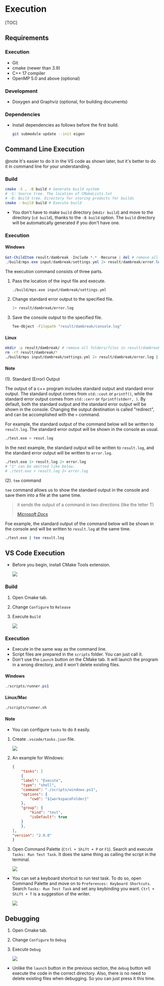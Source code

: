 # Execution

[TOC]

## Requirements
### Execution
- Git
- cmake (newer than 3.9)
- C++ 17 compiler
- OpenMP 5.0 and above (optional)

### Development
- Doxygen and Graphviz (optional, for building documents)

### Dependencies
- Install dependencies as follows before the first build.
	```bash
	git submodule update --init eigen
	```

## Command Line Execution

@note It's easier to do it in the VS code as shown later,
but it's better to do it in command line for your understanding.

### Build
```bash
cmake -S . -B build # Generate build system
# -S: Source tree. The location of CMakeLists.txt
# -B: Build tree. Directory for storing products for builds
cmake --build build # Execute build
```

- You don't have to make `build` directory (`mkdir build`)
  and move to the directory (`cd build`), thanks to the `-B build` option.
  The `build` directory will be automatically generated if you don't have one.

### Execution
#### Windows
```powershell
Get-ChildItem result/dambreak -Include *.* -Recurse | del # remove all folders/files in result/dambreak
./build/mps.exe input/dambreak/settings.yml 2> result/dambreak/error.log | Tee-Object -FilePath "result/dambreak/console.log" # run simulation
```
The execution command consists of three parts.
1. Pass the location of the input file and execute.
	```bash
	./build/mps.exe input/dambreak/settings.yml
	```
2. Change standard error output to the specified file.
	```bash
	2> result/dambreak/error.log
	```
3. Save the console output to the specified file.
	```bash
	Tee-Object -Filepath "result/dambreak/console.log"
	```

#### Linux
```bash
mkdir -p result/dambreak/ # remove all folders/files in result/dambreak
rm -rf result/dambreak/*
./build/mps input/dambreak/settings.yml 2> result/dambreak/error.log | tee result/dambreak/console.log # run simulation
```

#### Note
(1). Standard (Error) Output

The output of a c++ program includes standard output and standard error output.
The standard output comes from `std::cout` or `printf()`,
while the standard error output comes from `std::cerr` or `fprintf(stderr, )`.
By default, both the standard output and the standard error output will be shown in the console.
Changing the output destination is called "redirect",
and can be accomplished with the `>` command.

For example, the standard output of the command below
will be written to `result.log`.
The standard error output will be shown in the console as usual.
```bash
./test.exe > resut.log
```

In the next example, the standard output will be written to `result.log`,
and the standard error output will be written to `error.log`.
```bash
./test.exe 1> result.log 2> error.log
# "1" can be omitted like below.
# ./test.exe > result.log 2> error.log
```

(2). `tee` command

`tee` command allows us to show the standard output in the console
and save them into a file at the same time.

> it sends the output of a command in two directions (like the letter T)
>
> <cite>[Microsoft Docs](https://learn.microsoft.com/en-us/powershell/module/microsoft.powershell.utility/tee-object?view=powershell-7.4&viewFallbackFrom=powershell-7.1)</cite>

Foe example, the standard output of the command below will be shown in the console
and will be written to `result.log` at the same time.
```bash
./test.exe | tee result.log
```
## VS Code Execution
- Before you begin, install CMake Tools extension.

	![](fig/CMake_Tools.png)

### Build
1. Open Cmake tab.
2. Change `Configure` to `Release`
3. Execute `Build`

	![](fig/release_build.png)

### Execution
- Execute in the same way as the command line.
- Script files are prepared in the `scripts` folder. You can just call it.
- Don't use the `Launch` button on the CMake tab. It will launch the program in a wrong directory, and it won't delete existing files.

#### Windows
```powershell
./scripts/runner.ps1
```

#### Linux/Mac
```sh
./scripts/runner.sh
```

#### Note
- You can configure `tasks` to do it easily.

1. Create `.vscode/tasks.json` file.

	![](fig/tasks.png)

1. An example for Windows:
	```json
	{
		"tasks": [
    	{
      	"label": "Execute",
      	"type": "shell",
      	"command": "./scripts/windows.ps1",
      	"options": {
        	"cwd": "${workspaceFolder}"
      	},
      	"group": {
        	"kind": "test",
        	"isDefault": true
      	}
    	},
  	],
  	"version": "2.0.0"
	}
	```

1. Open Command Palette (`Ctrl + Shift + P` or `F1`). Search and execute `Tasks: Run Test Task`. It does the same thing as calling the script in the terminal.

	![](fig/tasks_2.png)

- You can set a keyboard shortcut to run test task.
  To do so, open Command Palette and move on to `Preferences: Keyboard Shortcuts`.
  Search `Tasks: Run Test Task` and set any keybinding you want.
  `Ctrl + Shift + T` is a suggestion of the writer.

	![](fig/tasks_3.png)

## Debugging
1. Open Cmake tab.
2. Change `Configure` to `Debug`
3. Execute `Debug`

	![](fig/debug.png)

- Unlike the `launch` button in the previous section,
  the `debug` button will execute the code in the correct directory.
  Also, there is no need to delete existing files when debugging.
  So you can just press it this time.
